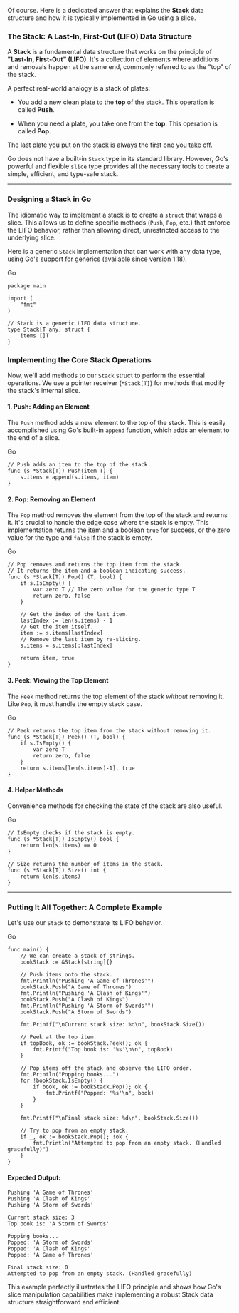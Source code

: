 Of course. Here is a dedicated answer that explains the **Stack** data structure and how it is typically implemented in Go using a slice.

### **The Stack: A Last-In, First-Out (LIFO) Data Structure**

A **Stack** is a fundamental data structure that works on the principle of **"Last-In, First-Out" (LIFO)**. It's a collection of elements where additions and removals happen at the same end, commonly referred to as the "top" of the stack.

A perfect real-world analogy is a stack of plates:

- You add a new clean plate to the **top** of the stack. This operation is called **Push**.
    
- When you need a plate, you take one from the **top**. This operation is called **Pop**.
    

The last plate you put on the stack is always the first one you take off.

Go does not have a built-in `Stack` type in its standard library. However, Go's powerful and flexible `slice` type provides all the necessary tools to create a simple, efficient, and type-safe stack.

---

### Designing a Stack in Go

The idiomatic way to implement a stack is to create a `struct` that wraps a slice. This allows us to define specific methods (`Push`, `Pop`, etc.) that enforce the LIFO behavior, rather than allowing direct, unrestricted access to the underlying slice.

Here is a generic `Stack` implementation that can work with any data type, using Go's support for generics (available since version 1.18).

Go

```
package main

import (
    "fmt"
)

// Stack is a generic LIFO data structure.
type Stack[T any] struct {
	items []T
}
```

### Implementing the Core Stack Operations

Now, we'll add methods to our `Stack` struct to perform the essential operations. We use a pointer receiver (`*Stack[T]`) for methods that modify the stack's internal slice.

#### 1. Push: Adding an Element

The `Push` method adds a new element to the top of the stack. This is easily accomplished using Go's built-in `append` function, which adds an element to the end of a slice.

Go

```
// Push adds an item to the top of the stack.
func (s *Stack[T]) Push(item T) {
	s.items = append(s.items, item)
}
```

#### 2. Pop: Removing an Element

The `Pop` method removes the element from the top of the stack and returns it. It's crucial to handle the edge case where the stack is empty. This implementation returns the item and a boolean `true` for success, or the zero value for the type and `false` if the stack is empty.

Go

```
// Pop removes and returns the top item from the stack.
// It returns the item and a boolean indicating success.
func (s *Stack[T]) Pop() (T, bool) {
	if s.IsEmpty() {
		var zero T // The zero value for the generic type T
		return zero, false
	}

	// Get the index of the last item.
	lastIndex := len(s.items) - 1
	// Get the item itself.
	item := s.items[lastIndex]
	// Remove the last item by re-slicing.
	s.items = s.items[:lastIndex]

	return item, true
}
```

#### 3. Peek: Viewing the Top Element

The `Peek` method returns the top element of the stack _without_ removing it. Like `Pop`, it must handle the empty stack case.

Go

```
// Peek returns the top item from the stack without removing it.
func (s *Stack[T]) Peek() (T, bool) {
	if s.IsEmpty() {
		var zero T
		return zero, false
	}
	return s.items[len(s.items)-1], true
}
```

#### 4. Helper Methods

Convenience methods for checking the state of the stack are also useful.

Go

```
// IsEmpty checks if the stack is empty.
func (s *Stack[T]) IsEmpty() bool {
	return len(s.items) == 0
}

// Size returns the number of items in the stack.
func (s *Stack[T]) Size() int {
	return len(s.items)
}
```

---

### Putting It All Together: A Complete Example

Let's use our `Stack` to demonstrate its LIFO behavior.

Go

```
func main() {
    // We can create a stack of strings.
	bookStack := &Stack[string]{}

	// Push items onto the stack.
	fmt.Println("Pushing 'A Game of Thrones'")
	bookStack.Push("A Game of Thrones")
	fmt.Println("Pushing 'A Clash of Kings'")
	bookStack.Push("A Clash of Kings")
	fmt.Println("Pushing 'A Storm of Swords'")
	bookStack.Push("A Storm of Swords")

	fmt.Printf("\nCurrent stack size: %d\n", bookStack.Size())

	// Peek at the top item.
	if topBook, ok := bookStack.Peek(); ok {
		fmt.Printf("Top book is: '%s'\n\n", topBook)
	}

	// Pop items off the stack and observe the LIFO order.
	fmt.Println("Popping books...")
	for !bookStack.IsEmpty() {
		if book, ok := bookStack.Pop(); ok {
			fmt.Printf("Popped: '%s'\n", book)
		}
	}

	fmt.Printf("\nFinal stack size: %d\n", bookStack.Size())

	// Try to pop from an empty stack.
	if _, ok := bookStack.Pop(); !ok {
		fmt.Println("Attempted to pop from an empty stack. (Handled gracefully)")
	}
}
```

#### Expected Output:

```
Pushing 'A Game of Thrones'
Pushing 'A Clash of Kings'
Pushing 'A Storm of Swords'

Current stack size: 3
Top book is: 'A Storm of Swords'

Popping books...
Popped: 'A Storm of Swords'
Popped: 'A Clash of Kings'
Popped: 'A Game of Thrones'

Final stack size: 0
Attempted to pop from an empty stack. (Handled gracefully)
```

This example perfectly illustrates the LIFO principle and shows how Go's slice manipulation capabilities make implementing a robust Stack data structure straightforward and efficient.